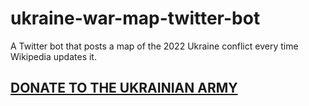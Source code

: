 # ukraine-war-map-twitter-bot
A Twitter bot that posts a map of the 2022 Ukraine conflict every time Wikipedia updates it. 

## [DONATE TO THE UKRAINIAN ARMY](https://armysos.com.ua/en/help-the-army)

